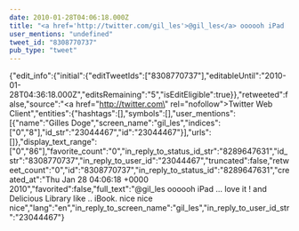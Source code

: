 ```yaml
---
date: 2010-01-28T04:06:18.000Z
title: "<a href='http://twitter.com/gil_les'>@gil_les</a> oooooh iPad ... love it ! and Delicious Library like .. iBook. nice nice nice″"
user_mentions: "undefined"
tweet_id: "8308770737"
pub_type: "tweet"
---
```

{"edit_info":{"initial":{"editTweetIds":["8308770737"],"editableUntil":"2010-01-28T04:36:18.000Z","editsRemaining":"5","isEditEligible":true}},"retweeted":false,"source":"<a href=\"http://twitter.com\" rel=\"nofollow\">Twitter Web Client</a>","entities":{"hashtags":[],"symbols":[],"user_mentions":[{"name":"Gilles Doge","screen_name":"gil_les","indices":["0","8"],"id_str":"23044467","id":"23044467"}],"urls":[]},"display_text_range":["0","86"],"favorite_count":"0","in_reply_to_status_id_str":"8289647631","id_str":"8308770737","in_reply_to_user_id":"23044467","truncated":false,"retweet_count":"0","id":"8308770737","in_reply_to_status_id":"8289647631","created_at":"Thu Jan 28 04:06:18 +0000 2010","favorited":false,"full_text":"@gil_les oooooh iPad ... love it ! and Delicious Library like .. iBook. nice nice nice","lang":"en","in_reply_to_screen_name":"gil_les","in_reply_to_user_id_str":"23044467"}
